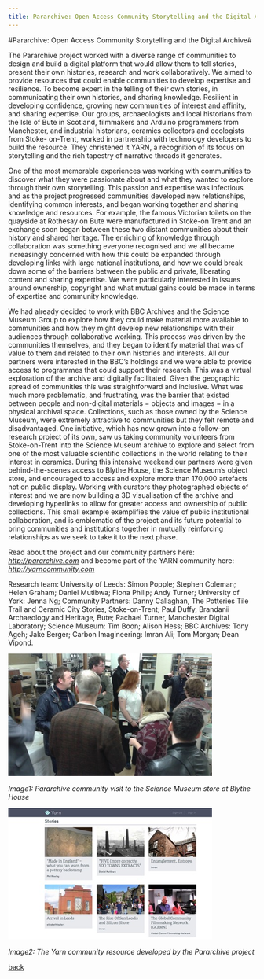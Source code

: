 ```yaml
---
title: Pararchive: Open Access Community Storytelling and the Digital Archive
---
```


#Pararchive: Open Access Community Storytelling and the Digital Archive#

The Pararchive project worked with a diverse range of communities to design and build a digital platform that would allow them to tell stories, present their own histories, research and work collaboratively. We aimed to provide resources that could enable communities to develop expertise and resilience.  To become expert in the telling of their own stories, in communicating their own histories, and sharing knowledge. Resilient in developing confidence, growing new communities of interest and affinity, and sharing expertise.  Our groups, archaeologists and local historians from the Isle of Bute in Scotland, filmmakers and Arduino programmers from Manchester, and industrial historians, ceramics collectors and ecologists from Stoke- on-Trent, worked in partnership with technology developers to build the resource. They christened it YARN, a recognition of its focus on storytelling and the rich tapestry of narrative threads it generates. 

One of the most memorable experiences was working with communities to discover what they were passionate about and what they wanted to explore through their own storytelling. This passion and expertise was infectious and as the project progressed communities developed new relationships, identifying common interests, and began working together and sharing knowledge and resources.  For example, the famous Victorian toilets on the quayside at Rothesay on Bute were manufactured in Stoke-on Trent and an exchange soon began between these two distant communities about their history and shared heritage. The enriching of knowledge through collaboration was something everyone recognised and we all became increasingly concerned with how this could be expanded through developing links with large national institutions, and how we could break down some of the barriers between the public and private, liberating content and sharing expertise. We were particularly interested in issues around ownership, copyright and what mutual gains could be made in terms of expertise and community knowledge. 

We had already decided to work with BBC Archives and the Science Museum Group to explore how they could make material more available to communities and how they might develop new relationships with their audiences through collaborative working.  This process was driven by the communities themselves, and they began to identify material that was of value to them and related to their own histories and interests. All our partners were interested in the BBC’s holdings and we were able to provide access to programmes that could support their research. This was a virtual exploration of the archive and digitally facilitated. Given the geographic spread of communities this was straightforward and inclusive. What was much more problematic, and frustrating, was the barrier that existed between people and non-digital materials − objects and images − in a physical archival space. Collections, such as those owned by the Science Museum, were extremely attractive to communities but they felt remote and disadvantaged. One initiative, which has now grown into a follow-on research project of its own, saw us taking community volunteers from Stoke-on-Trent into the Science Museum archive to explore and select from one of the most valuable scientific collections in the world relating to their interest in ceramics. During this intensive weekend our partners were given behind-the-scenes access to Blythe House, the Science Museum’s object store, and encouraged to access and explore more than 170,000 artefacts not on public display.  Working with curators they photographed objects of interest and we are now building a 3D visualisation of the archive and developing hyperlinks to allow for greater access and ownership of public collections. This small example exemplifies the value of public institutional collaboration, and is emblematic of the project and its future potential to bring communities and institutions together in mutually reinforcing relationships as we seek to take it to the next phase.

Read about the project and our community partners here: *http://pararchive.com* and become part of the YARN community here: *http://yarncommunity.com*

Research team: University of Leeds: Simon Popple; Stephen Coleman; Helen Graham; Daniel Mutibwa; Fiona Philip; Andy Turner; University of York: Jenna Ng; Community Partners: Danny Callaghan, The Potteries Tile Trail and Ceramic City Stories, Stoke-on-Trent;  Paul Duffy, Brandanii Archaeology and Heritage, Bute; Rachael Turner, Manchester Digital Laboratory; Science Museum: Tim Boon; Alison Hess; BBC Archives: Tony Ageh; Jake Berger; Carbon Imagineering: Imran Ali; Tom Morgan; Dean Vipond.

![Image1: Pararchive community visit to the Science Museum store at Blythe House](Images/33a.jpg)

_Image1: Pararchive community visit to the Science Museum store at Blythe House_

![Image2: The Yarn community resource developed by the Pararchive project](Images/33b.jpg)

_Image2: The Yarn community resource developed by the Pararchive project_

[back](./)